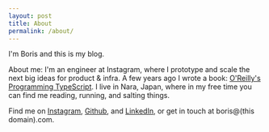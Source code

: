 ```yaml
---
layout: post
title: About
permalink: /about/
---
```


I'm Boris and this is my blog.

About me: I'm an engineer at Instagram, where I prototype and scale the next big ideas for product & infra. A few years ago I wrote a book: [O'Reilly's Programming TypeScript](https://amazon.com/Programming-TypeScript-Making-JavaScript-Applications/dp/1492037656). I live in Nara, Japan, where in my free time you can find me reading, running, and salting things.

Find me on [Instagram](https://www.instagram.com/b.cherny/), [Github](https://github.com/bcherny), and [LinkedIn](https://www.linkedin.com/in/bcherny), or get in touch at boris@(this domain).com.
